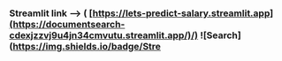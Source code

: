 ### Streamlit  link --> ( [https://lets-predict-salary.streamlit.app](https://documentsearch-cdexjzzvj9u4jn34cmvutu.streamlit.app/)/) ![Search](https://img.shields.io/badge/Stre
